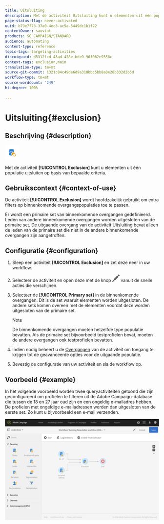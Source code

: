 ```yaml
---
title: Uitsluiting
description: Met de activiteit Uitsluiting kunt u elementen uit één populatie uitsluiten op basis van bepaalde criteria.
page-status-flag: never-activated
uuid: b79e7f73-37a0-4ec3-ac5a-5449dc1b1f22
contentOwner: sauviat
products: SG_CAMPAIGN/STANDARD
audience: automating
content-type: reference
topic-tags: targeting-activities
discoiquuid: d5312fcd-43ad-428e-bde9-90f062e9358c
context-tags: exclusion,main
translation-type: tm+mt
source-git-commit: 1321c84c49de6d9a318bbc5bb8a0e28b332d2b5d
workflow-type: tm+mt
source-wordcount: '249'
ht-degree: 100%

---
```



# Uitsluiting{#exclusion}

## Beschrijving {#description}

![](assets/exclusion.png)

Met de activiteit **[!UICONTROL Exclusion]** kunt u elementen uit één populatie uitsluiten op basis van bepaalde criteria.

## Gebruikscontext {#context-of-use}

De activiteit **[!UICONTROL Exclusion]** wordt hoofdzakelijk gebruikt om extra filters op binnenkomende overgangspopulaties toe te passen.

Er wordt een primaire set van binnenkomende overgangen gedefinieerd. Leden van andere binnenkomende overgangen worden uitgesloten van de primaire set. De uitgaande overgang van de activiteit Uitsluiting bevat alleen de leden van de primaire set die niet in de andere binnenkomende overgangen zijn aangetroffen.

## Configuratie {#configuration}

1. Sleep een activiteit **[!UICONTROL Exclusion]** en zet deze neer in uw workflow.
1. Selecteer de activiteit en open deze met de knop ![](assets/edit_darkgrey-24px.png) vanuit de snelle acties die verschijnen.
1. Selecteer de **[!UICONTROL Primary set]** in de binnenkomende overgangen. Dit is de set waaruit elementen worden uitgesloten. De andere sets komen overeen met de elementen voordat deze worden uitgesloten van de primaire set.

   >[!NOTE]
   >
   >De binnenkomende overgangen moeten hetzelfde type populatie bevatten. Als de primaire set bijvoorbeeld testprofielen bevat, moeten de andere overgangen ook testprofielen bevatten.

1. Indien nodig beheert u de [Overgangen](../../automating/using/activity-properties.md) van de activiteit om toegang te krijgen tot de geavanceerde opties voor de uitgaande populatie.
1. Bevestig de configuratie van uw activiteit en sla de workflow op.

## Voorbeeld {#example}

In het volgende voorbeeld worden twee queryactiviteiten getoond die zijn geconfigureerd om profielen te filteren uit de Adobe Campaign-database die tussen de 18 en 27 jaar oud zijn en een ongeldig e-mailadres hebben. De profielen met ongeldige e-mailadressen worden dan uitgesloten van de eerste set. Zo kunt u bijvoorbeeld een e-mail verzenden.

![](assets/wkf_exclusion_example.png)

